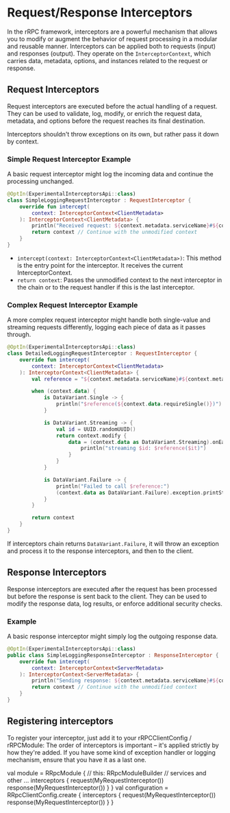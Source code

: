 # Request/Response Interceptors

In the rRPC framework, interceptors are a powerful mechanism that allows you to modify or augment the behavior of request
processing in a modular and reusable manner. Interceptors can be applied both to requests (input) and responses (output).
They operate on the `InterceptorContext`, which carries data, metadata, options, and instances related to the
request or response.

## Request Interceptors

Request interceptors are executed before the actual handling of a request. They can be used to validate, log, modify, or
enrich the request data, metadata, and options before the request reaches its final destination.

<warning>
Interceptors shouldn't throw exceptions on its own, but rather pass it down by context. 
</warning>

### Simple Request Interceptor Example

A basic request interceptor might log the incoming data and continue the processing unchanged.

```Kotlin
@OptIn(ExperimentalInterceptorsApi::class)
class SimpleLoggingRequestInterceptor : RequestInterceptor {
    override fun intercept(
        context: InterceptorContext<ClientMetadata>
    ): InterceptorContext<ClientMetadata> {
        println("Received request: ${context.metadata.serviceName}#${context.metadata.procedureName}")
        return context // Continue with the unmodified context
    }
}
```

- `intercept(context: InterceptorContext<ClientMetadata>)`: This method is the entry point for the interceptor. It
  receives the current InterceptorContext.
- `return context`: Passes the unmodified context to the next interceptor in the chain or to the request handler if this
  is the last interceptor.

### Complex Request Interceptor Example

A more complex request interceptor might handle both single-value and streaming requests differently, logging each piece
of data as it passes through.

```Kotlin
@OptIn(ExperimentalInterceptorsApi::class)
class DetailedLoggingRequestInterceptor : RequestInterceptor {
    override fun intercept(
        context: InterceptorContext<ClientMetadata>
    ): InterceptorContext<ClientMetadata> {
        val reference = "${context.metadata.serviceName}#${context.metadata.procedureName}"

        when (context.data) {
            is DataVariant.Single -> {
                println("$reference(${context.data.requireSingle()})")
            }

            is DataVariant.Streaming -> {
                val id = UUID.randomUUID()
                return context.modify {
                    data = (context.data as DataVariant.Streaming).onEach {
                        println("streaming $id: $reference($it)")
                    }
                }
            }

            is DataVariant.Failure -> {
                println("Failed to call $reference:")
                (context.data as DataVariant.Failure).exception.printStackTrace()
            }
        }

        return context
    }
}
```

If interceptors chain returns `DataVariant.Failure`, it will throw an exception and process it to the response
interceptors, and then to the client.

## Response Interceptors
Response interceptors are executed after the request has been processed but before the response is sent back to the
client. They can be used to modify the response data, log results, or enforce additional security checks.

### Example
A basic response interceptor might simply log the outgoing response data.
```Kotlin
@OptIn(ExperimentalInterceptorsApi::class)
public class SimpleLoggingResponseInterceptor : ResponseInterceptor {
    override fun intercept(
        context: InterceptorContext<ServerMetadata>
    ): InterceptorContext<ServerMetadata> {
        println("Sending response: ${context.metadata.serviceName}#${context.metadata.procedureName}")
        return context // Continue with the unmodified context
    }
}
```

## Registering interceptors
To register your interceptor, just add it to your rRPCClientConfig / rRPCModule:
<warning>
  The order of interceptors is important – it's applied strictly by how they're added. If you have some kind of
  exception handler or logging mechanism, ensure that you have it as a last one.
</warning>

<tabs>
    <tab title="Server">
        <code-block lang="kotlin">
    val module = RRpcModule { // this: RRpcModuleBuilder
      // services and other ...
      interceptors {
        request(MyRequestInterceptor())
        response(MyRequestInterceptor())
      }
    }
</code-block>
    </tab>
    <tab title="Client">
        <code-block lang="kotlin">
    val configuration = RRpcClientConfig.create {
      interceptors {
        request(MyRequestInterceptor())
        response(MyRequestInterceptor())
      }
    }
        </code-block>
    </tab>
</tabs>


